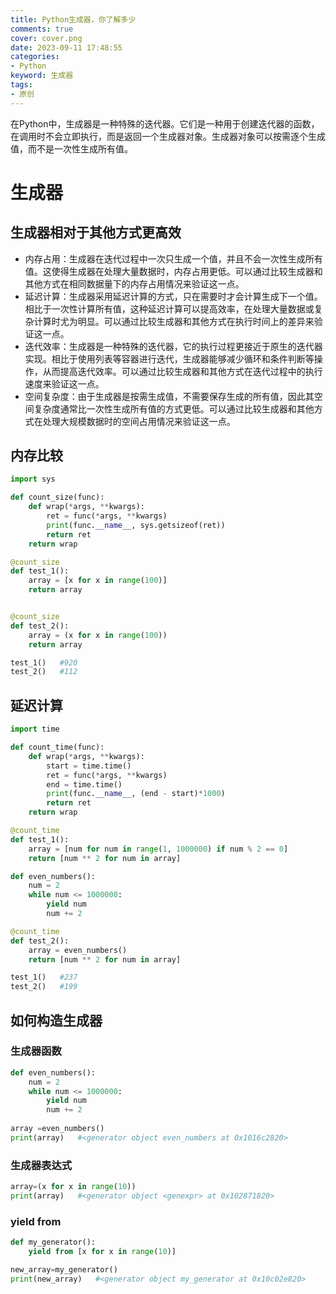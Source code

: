 ```yaml
---
title: Python生成器，你了解多少
comments: true
cover: cover.png
date: 2023-09-11 17:48:55
categories:
- Python
keyword: 生成器
tags:
- 原创
---
```


在Python中，生成器是一种特殊的迭代器。它们是一种用于创建迭代器的函数，在调用时不会立即执行，而是返回一个生成器对象。生成器对象可以按需逐个生成值，而不是一次性生成所有值。
<!-- more -->
# 生成器

## 生成器相对于其他方式更高效

- 内存占用：生成器在迭代过程中一次只生成一个值，并且不会一次性生成所有值。这使得生成器在处理大量数据时，内存占用更低。可以通过比较生成器和其他方式在相同数据量下的内存占用情况来验证这一点。
- 延迟计算：生成器采用延迟计算的方式，只在需要时才会计算生成下一个值。相比于一次性计算所有值，这种延迟计算可以提高效率，在处理大量数据或复杂计算时尤为明显。可以通过比较生成器和其他方式在执行时间上的差异来验证这一点。
- 迭代效率：生成器是一种特殊的迭代器，它的执行过程更接近于原生的迭代器实现。相比于使用列表等容器进行迭代，生成器能够减少循环和条件判断等操作，从而提高迭代效率。可以通过比较生成器和其他方式在迭代过程中的执行速度来验证这一点。
- 空间复杂度：由于生成器是按需生成值，不需要保存生成的所有值，因此其空间复杂度通常比一次性生成所有值的方式更低。可以通过比较生成器和其他方式在处理大规模数据时的空间占用情况来验证这一点。

## 内存比较
```python
import sys

def count_size(func):
    def wrap(*args, **kwargs):
        ret = func(*args, **kwargs)
        print(func.__name__, sys.getsizeof(ret))
        return ret
    return wrap

@count_size
def test_1():
    array = [x for x in range(100)]
    return array


@count_size
def test_2():
    array = (x for x in range(100))
    return array

test_1()   #920
test_2()   #112
```

## 延迟计算
```python
import time

def count_time(func):
    def wrap(*args, **kwargs):
        start = time.time()
        ret = func(*args, **kwargs)
        end = time.time()
        print(func.__name__, (end - start)*1000)
        return ret
    return wrap

@count_time
def test_1():
    array = [num for num in range(1, 1000000) if num % 2 == 0]
    return [num ** 2 for num in array]

def even_numbers():
    num = 2
    while num <= 1000000:
        yield num
        num += 2

@count_time
def test_2():
    array = even_numbers()
    return [num ** 2 for num in array]

test_1()   #237
test_2()   #199
```

## 如何构造生成器

### 生成器函数
```python
def even_numbers():
    num = 2
    while num <= 1000000:
        yield num
        num += 2
 
array =even_numbers()
print(array)   #<generator object even_numbers at 0x1016c2820>
```

### 生成器表达式
```python
array=(x for x in range(10))
print(array)   #<generator object <genexpr> at 0x102871820>
```

### yield from
```python
def my_generator():
    yield from [x for x in range(10)]

new_array=my_generator()
print(new_array)   #<generator object my_generator at 0x10c02e820>
```

